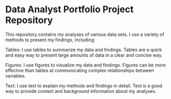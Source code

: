 # Data Analyst Portfolio Project Repository

This repository contains my analyses of various data sets. I use a variety of methods to present my findings, including:

Tables: I use tables to summarize my data and findings. Tables are a quick and easy way to present large amounts of data in a clear and concise way. 

Figures: I use figures to visualize my data and findings. Figures can be more effective than tables at communicating complex relationships between variables. 

Text: I use text to explain my methods and findings in detail. Text is a good way to provide context and background information about my analyses.
